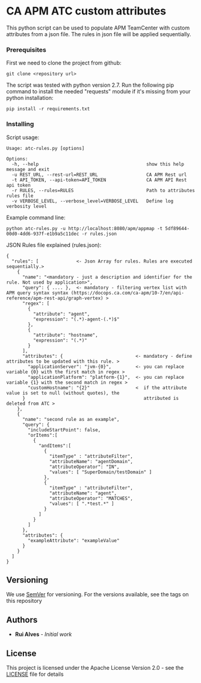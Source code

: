 # CA APM ATC custom attributes 

This python script can be used to populate APM TeamCenter with custom attributes from a json file. 
The rules in json file will be applied sequentially.

### Prerequisites
First we need to clone the project from github:
```
git clone <repository url> 
```
The script was tested with python version 2.7. 
Run the following pip command to install the needed "requests" module
 if it's missing from your python installation:
```
pip install -r requirements.txt
```

### Installing

Script usage:
```
Usage: atc-rules.py [options]

Options:
  -h, --help                                        show this help message and exit
  -u REST_URL, --rest-url=REST_URL                  CA APM Rest url
  -t API_TOKEN, --api-token=API_TOKEN               CA APM API Rest api token
  -r RULES, --rules=RULES                           Path to attributes rules file
  -v VERBOSE_LEVEL, --verbose_level=VERBOSE_LEVEL   Define log verbosity level
```
Example command line:
```
python atc-rules.py -u http://localhost:8080/apm/appmap -t 5df89644-00d0-4dd6-937f-e1b9a5c11dec -r rules.json
```

JSON Rules file explained (rules.json):

```
{
  "rules": [              <- Json Array for rules. Rules are executed sequentially.>
    {
      "name": "<mandatory - just a description and identifier for the rule. Not used by application>",
      "query": { .... },  <- mandatory - filtering vertex list with APM query syntax syntax (https://docops.ca.com/ca-apm/10-7/en/api-reference/apm-rest-api/graph-vertex) >
      "regex": [
        {
          "attribute": "agent",
          "expression": "(.*)-agent-(.*)$"
        },
        {
          "attribute": "hostname",
          "expression": "(.*)"
        }
      ],
      "attributes": {                           <- mandatory - define attributes to be updated with this rule. >
        "applicationServer": "jvm-{0}",         <- you can replace variable {0} with the first match in regex >
        "applicationPlatform": "platform-{1}",  <- you can replace variable {1} with the second match in regex >
        "customHostname": "{2}"                 <  if the attribute value is set to null (without quotes), the 
      }                                            attributed is deleted from ATC >    
    },
    {
      "name": "second rule as an example",
      "query": {
        "includeStartPoint": false,
        "orItems":[
          {
            "andItems":[
              {
                "itemType" : "attributeFilter",
                "attributeName": "agentDomain",
                "attributeOperator": "IN",
                "values": [ "SuperDomain/testDomain" ]
              },
              {
                "itemType" : "attributeFilter",
                "attributeName": "agent",
                "attributeOperator": "MATCHES",
                "values": [ ".*test.*" ]
              }
            ]
          }
        ]
      },
      "attributes": {
        "exampleAttribute": "exampleValue"
      }
    }
  ]
}
```

## Versioning

We use [SemVer](http://semver.org/) for versioning. For the versions available, see the tags on this repository 

## Authors

* **Rui Alves** - *Initial work*

## License

This project is licensed under the Apache License Version 2.0 - see the [LICENSE](LICENSE) file for details

